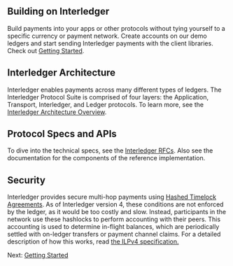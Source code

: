 ## Building on Interledger

Build payments into your apps or other protocols without tying yourself to a specific currency or payment network. Create accounts on our demo ledgers and start sending Interledger payments with the client libraries. Check out [Getting Started][1].

## Interledger Architecture

Interledger enables payments across many different types of ledgers. The Interledger Protocol Suite is comprised of four layers: the Application, Transport, Interledger, and Ledger protocols. To learn more, see the [Interledger Architecture Overview][2].

## Protocol Specs and APIs

To dive into the technical specs, see the [Interledger RFCs][3]. Also see the documentation for the components of the reference implementation.

## Security

Interledger provides secure multi-hop payments using [Hashed Timelock Agreements][4]. As of Interledger version 4, these conditions are not enforced by the ledger, as it would be too costly and slow. Instead, participants in the network use these hashlocks to perform accounting with their peers. This accounting is used to determine in-flight balances, which are periodically settled with on-ledger transfers or payment channel claims. For a detailed description of how this works, read [the ILPv4 specification.][5]

Next: [Getting Started][1]

[1]: https://interledger.org/docs/tutorials/getting-started.html
[2]: https://interledger.org/rfcs/0001-interledger-architecture/
[3]: https://github.com/interledger/rfcs
[4]: https://github.com/interledger/rfcs/blob/master/0022-hashed-timelock-agreements/0022-hashed-timelock-agreements.md
[5]: https://github.com/interledger/rfcs/blob/master/0027-interledger-protocol-4/0027-interledger-protocol-4.md